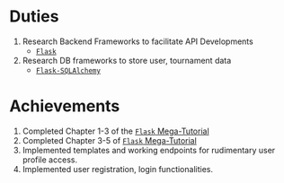 # Duties
1) Research Backend Frameworks to facilitate API Developments
    - [`Flask`](http://flask.palletsprojects.com/en/1.1.x/)
2) Research DB frameworks to store user, tournament data
    - [`Flask-SQLAlchemy`](https://flask-sqlalchemy.palletsprojects.com/en/2.x/quickstart/)
# Achievements
1) Completed Chapter 1-3 of the [`Flask` Mega-Tutorial](https://blog.miguelgrinberg.com/post/the-flask-mega-tutorial-part-i-hello-world)
2) Completed Chapter 3-5 of [`Flask` Mega-Tutorial](https://blog.miguelgrinberg.com/post/the-flask-mega-tutorial-part-i-hello-world)
3) Implemented templates and working endpoints for rudimentary user profile access.
4) Implemented user registration, login functionalities. 

